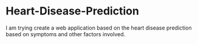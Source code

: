# Heart-Disease-Prediction
I am trying create a web application based on the heart disease prediction based on symptoms and other factors involved.
